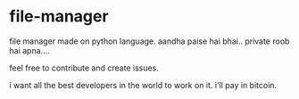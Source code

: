 # file-manager
file manager made on python language.
aandha paise hai bhai.. private roob hai apna....

feel free to contribute and create issues.

i want all the best developers in the world to work on it. i'll pay in bitcoin.
